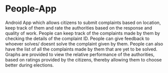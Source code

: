 # People-App
Android App which allows citizens to submit complaints based on location, keep track of them and rate the authorities based on the response and quality of work.
People can keep track of the complaints made by them by checking the details of the complaint ID.
People can give feedback to whoever solves/ doesnt solve the complaint given by them.
People can also have the list of all the complaints made by them that are yet to be solved.
Graphs are provided to view the relative performance of the authorities, based on ratings provided by the citizens, thereby 
allowing them to choose better during elections.


